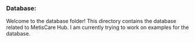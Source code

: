 ### **Database:**
Welcome to the database folder! This directory contains the database related to MetisCare Hub. I am currently trying to work on examples for the database. 
